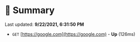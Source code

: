 # 📖 Summary
Last updated: **9/22/2021, 6:31:50 PM**

- `GET` [https://google.com](https://google.com) - **Up** (126ms)
